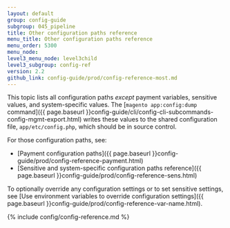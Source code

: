 ```yaml
---
layout: default
group: config-guide
subgroup: 045_pipeline
title: Other configuration paths reference
menu_title: Other configuration paths reference
menu_order: 5300
menu_node:
level3_menu_node: level3child
level3_subgroup: config-ref
version: 2.2
github_link: config-guide/prod/config-reference-most.md
---
```


This topic lists all configuration paths _except_ payment variables, sensitive values, and system-specific values. The [`magento app:config:dump` command]({{ page.baseurl }}config-guide/cli/config-cli-subcommands-config-mgmt-export.html) writes these values to the shared configuration file, `app/etc/config.php`, which should be in source control.

For those configuration paths, see:

*	[Payment configuration paths]({{ page.baseurl }}config-guide/prod/config-reference-payment.html)
*	[Sensitive and system-specific configuration paths reference]({{ page.baseurl }}config-guide/prod/config-reference-sens.html)

To optionally override any configuration settings or to set sensitive settings, see [Use environment variables to override configuration settings]({{ page.baseurl }}config-guide/prod/config-reference-var-name.html).

{% include config/config-reference.md %}
